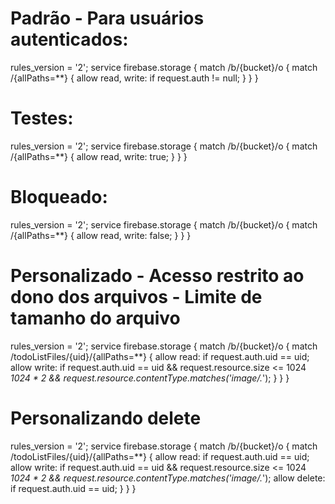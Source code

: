 # Padrão - Para usuários autenticados:
rules_version = '2';
service firebase.storage {
  match /b/{bucket}/o {
    match /{allPaths=**} {
      allow read, write: if request.auth != null;
    }
  }
}

# Testes:
rules_version = '2';
service firebase.storage {
  match /b/{bucket}/o {
    match /{allPaths=**} {
      allow read, write: true;
    }
  }
}

# Bloqueado:
rules_version = '2';
service firebase.storage {
  match /b/{bucket}/o {
    match /{allPaths=**} {
      allow read, write: false;
    }
  }
}

# Personalizado - Acesso restrito ao dono dos arquivos - Limite de tamanho do arquivo
rules_version = '2';
service firebase.storage {
  match /b/{bucket}/o {
    match /todoListFiles/{uid}/{allPaths=**} {
      allow read: if request.auth.uid == uid;
      allow write: if request.auth.uid == uid
      	&& request.resource.size <= 1024 *1024 * 2
        && request.resource.contentType.matches('image/.*');
    }
  }
}

# Personalizando delete
rules_version = '2';
service firebase.storage {
  match /b/{bucket}/o {
    match /todoListFiles/{uid}/{allPaths=**} {
      allow read: if request.auth.uid == uid;
      allow write: if request.auth.uid == uid
      	&& request.resource.size <= 1024 *1024 * 2
        && request.resource.contentType.matches('image/.*');
      allow delete: if request.auth.uid == uid;
    }
  }
}
